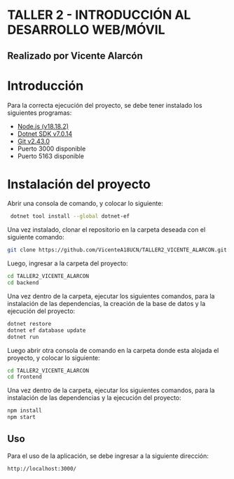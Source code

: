 # TALLER 2 - INTRODUCCIÓN AL DESARROLLO WEB/MÓVIL

## Realizado por Vicente Alarcón

# Introducción

Para la correcta ejecución del proyecto, se debe tener instalado los siguientes programas:

- [Node.js (v18.18.2)](https://nodejs.org/download/release/v18.18.2/node-v18.18.2-x64.msi)
- [Dotnet SDK v7.0.14](https://dotnet.microsoft.com/es-es/download/dotnet/thank-you/sdk-7.0.404-windows-x64-installer)
- [Git v2.43.0](https://git-scm.com/downloads)
- Puerto 3000 disponible
- Puerto 5163 disponible

# Instalación del proyecto

Abrir una consola de comando, y colocar lo siguiente:

```bash
 dotnet tool install --global dotnet-ef
```

Una vez instalado, clonar el repositorio en la carpeta deseada con el siguiente comando:

```bash
git clone https://github.com/VicenteA18UCN/TALLER2_VICENTE_ALARCON.git
```

Luego, ingresar a la carpeta del proyecto:

```bash
cd TALLER2_VICENTE_ALARCON
cd backend
```

Una vez dentro de la carpeta, ejecutar los siguientes comandos, para la instalación de las dependencias, la creación de la base de datos y la ejecución del proyecto:

```bash
dotnet restore
dotnet ef database update
dotnet run
```

Luego abrir otra consola de comando en la carpeta donde esta alojada el proyecto, y colocar lo siguiente:

```bash
cd TALLER2_VICENTE_ALARCON
cd frontend
```

Una vez dentro de la carpeta, ejecutar los siguientes comandos, para la instalación de las dependencias y la ejecución del proyecto:

```bash
npm install
npm start
```

## Uso

Para el uso de la aplicación, se debe ingresar a la siguiente dirección:

```bash
http://localhost:3000/
```
